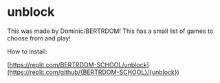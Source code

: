 # unblock

This was made by Dominic/BERTRDOM!
This has a small list of games to choose from and play!

How to install: 

[https://replit.com/BERTRDOM-SCHOOL/unblock](https://replit.com/github/{BERTRDOM-SCHOOL}/{unblock})

